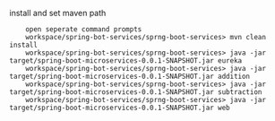 install and set maven path

        open seperate command prompts
        workspace/spring-bot-services/sprng-boot-services> mvn clean install
        workspace/spring-bot-services/sprng-boot-services> java -jar target/spring-boot-microservices-0.0.1-SNAPSHOT.jar eureka
        workspace/spring-bot-services/sprng-boot-services> java -jar target/spring-boot-microservices-0.0.1-SNAPSHOT.jar addition
        workspace/spring-bot-services/sprng-boot-services> java -jar target/spring-boot-microservices-0.0.1-SNAPSHOT.jar subtraction
        workspace/spring-bot-services/sprng-boot-services> java -jar target/spring-boot-microservices-0.0.1-SNAPSHOT.jar web
